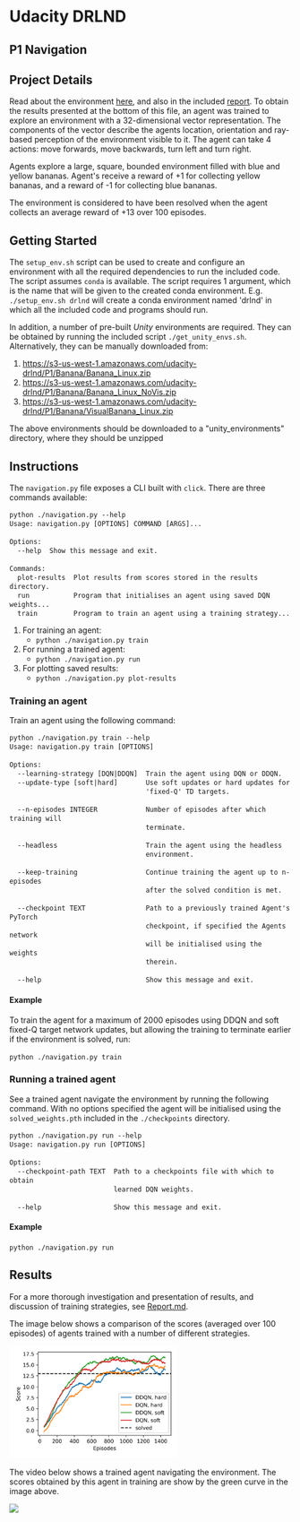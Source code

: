 # Udacity DRLND
## P1 Navigation

## Project Details

Read about the environment [here](https://github.com/udacity/deep-reinforcement-learning/tree/master/p1_navigation), and also in the included [report](Report.md). To obtain the results presented at the bottom of this file, an agent was trained to explore an environment with a 32-dimensional vector representation. The components of the vector describe the agents location, orientation and ray-based perception of the environment visible to it. The agent can take 4 actions: move forwards, move backwards, turn left and turn right.

Agents explore a large, square, bounded environment filled with blue and yellow bananas. Agent's receive a reward of +1 for collecting yellow bananas, and a reward of -1 for collecting blue bananas.

The environment is considered to have been resolved when the agent collects an average reward of +13 over 100 episodes.


## Getting Started

The `setup_env.sh` script can be used to create and configure an environment with all the required dependencies to run the included code. The script assumes `conda` is available. The script requires 1 argument, which is the name that will be given to the created conda environment. E.g. `./setup_env.sh drlnd` will create a conda environment named 'drlnd' in which all the included code and programs should run.

In addition, a number of pre-built _Unity_ environments are required. They can be
obtained by running the included script `./get_unity_envs.sh`. Alternatively, 
they can be manually downloaded from:

1) https://s3-us-west-1.amazonaws.com/udacity-drlnd/P1/Banana/Banana_Linux.zip
2) https://s3-us-west-1.amazonaws.com/udacity-drlnd/P1/Banana/Banana_Linux_NoVis.zip
3) https://s3-us-west-1.amazonaws.com/udacity-drlnd/P1/Banana/VisualBanana_Linux.zip

The above environments should be downloaded to a "unity_environments" directory,
where they should be unzipped

## Instructions

The `navigation.py` file exposes a CLI built with `click`. There are three commands available:

```
python ./navigation.py --help
Usage: navigation.py [OPTIONS] COMMAND [ARGS]...

Options:
  --help  Show this message and exit.

Commands:
  plot-results  Plot results from scores stored in the results directory.
  run           Program that initialises an agent using saved DQN weights...
  train         Program to train an agent using a training strategy...
  ```
  
1) For training an agent:
    * `python ./navigation.py train`
2) For running a trained agent:
    * `python ./navigation.py run` 
3) For plotting saved results:
    * `python ./navigation.py plot-results`

### Training an agent

Train an agent using the following command:

```
python ./navigation.py train --help
Usage: navigation.py train [OPTIONS]

Options:
  --learning-strategy [DQN|DDQN]  Train the agent using DQN or DDQN.
  --update-type [soft|hard]       Use soft updates or hard updates for
                                  'fixed-Q' TD targets.

  --n-episodes INTEGER            Number of episodes after which training will
                                  terminate.

  --headless                      Train the agent using the headless
                                  environment.

  --keep-training                 Continue training the agent up to n-episodes
                                  after the solved condition is met.

  --checkpoint TEXT               Path to a previously trained Agent's PyTorch
                                  checkpoint, if specified the Agents network
                                  will be initialised using the weights
                                  therein.

  --help                          Show this message and exit.
```

#### Example

To train the agent for a maximum of 2000 episodes using DDQN and soft fixed-Q target network updates, but allowing the training to terminate earlier if the environment is solved, run:

`python ./navigation.py train`

### Running a trained agent

See a trained agent navigate the environment by running the following command. With no options specified the agent will be initialised using the `solved_weights.pth` included in the `./checkpoints` directory.

```
python ./navigation.py run --help
Usage: navigation.py run [OPTIONS]

Options:
  --checkpoint-path TEXT  Path to a checkpoints file with which to obtain
                          learned DQN weights.

  --help                  Show this message and exit.
```

#### Example
`python ./navigation.py run`

## Results

For a more thorough investigation and presentation of results, and discussion of training strategies, see [Report.md](Report.md).

The image below shows a comparison of the scores (averaged over 100 episodes) of agents trained with a number of different strategies.

<img src="./resources/comparison_summary.png" width="300"/>

The video below shows a trained agent navigating the environment. The scores obtained by this agent in training are show by the green curve in the image above.

<img src="./resources/Navigation1.gif" width="300"/>